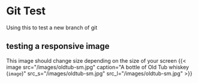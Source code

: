 # Git Test


Using this to test a new branch of git

## testing a responsive image
This image should change size depending on the size of your screen
{{< image src="/images/oldtub-sm.jpg" caption="A bottle of Old Tub whiskey (`image`)" src_s="/images/oldtub-sm.jpg" src_l="/images/oldtub-sm.jpg" >}}

